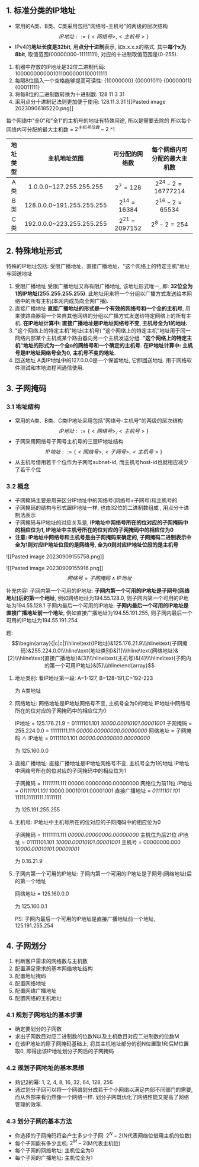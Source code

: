 
## 1. 标准分类的IP地址

+ 常用的A类、B类、C类采用包括"网络号-主机号"的两级的层次结构
$$IP地址 ::= \{<网络号>, <主机号>\}$$
+ IPv4的**地址长度是32bit**, 用**点分十进制**表示, 如x.x.x.x的格式. 其中**每个x为8bit**, 取值范围(00000000-11111111), 对应的十进制取值范围是(0-255).

1. 机器中存放的IP地址是32位二进制代码: 10000000000010110000001100011111
2. 每隔8位插入一个空格能够提高可读性: {10000000} {00001011} {00000011} {00011111}
3. 将每8位的二进制数转换为十进制数: 128 11 3 31
4. 采用点分十进制记法则更加便于使用: 128.11.3.31
![[Pasted image 20230906185220.png]]

每个网络中"全0"和"全1"的主机号的地址有特殊用途, 所以是需要去除的
所以每个网络内可分配的最大主机数 = $2^{主机号位数}-2$ ^1

| 地址类型 | 主机地址范围 | 可分配的网络数 | 每个网络内可分配的最大主机数 |
|:-:|:-:|:-:|:-:|
| A类 | 1.0.0.0~127.255.255.255 | $2^{7}=128$ | $2^{24}-2=16777214$|
| B类 | 128.0.0.0~191.255.255.255 | $2^{14}=16384$ | $2^{16}-2=65534$ |
| C类 | 192.0.0.0~223.255.255.255 | $2^{21}=2097152$ | $2^{8}-2=254$ |


## 2. 特殊地址形式

特殊的IP地址包括: 受限广播地址、直接广播地址、"这个网络上的特定主机"地址与回送地址

1. 受限广播地址
	受限广播地址又称有限广播地址, 该地址形式唯一, 即: **32位全为1的IP地址(255.255.255.255)**. 此地址用来将一个分组以广播方式发送给本网络中的所有主机(本网内成员向全网广播).
2. 直接广播地址
	**直接广播地址的形式是一个有效的网络号和一个全的主机号**, 用来使路由器将一个来自其他网络的分组以广播方式发送给特定网络上的所有主机.
	**在IP地址计算中: 直接广播地址是IP地址网络号不变, 主机号全为1的地址.**
3. "这个网络上的特定主机"地址(主机号)
	"这个网络上的特定主机"地址用于同一网络内部某个主机或某个路由器向另一个主机发送分组. **"这个网络上的特定主机"地址的形式为一个全o的网络号和一个确定的主机号.**
	**在IP地址计算中: 主机号是IP地址网络号全为0, 主机号不变的地址.**
4. 回送地址
	A类IP地址中的127.0.0.0是一个保留地址, 它即回送地址. 用于网络软件测试和本地进程间通信使用.

## 3. 子网掩码

### 3.1 地址结构

+ 常用的A类、B类、C类IP地址采用包括"网络号-主机号"的两级的层次结构
$$IP地址 ::= \{<网络号>, <主机号>\}$$
+ 子网采用网络号子网号主机号的三层IP地址结构
$$IP地址 ::= \{<网络号>, <子网号>, <主机号>\}$$
+ 从主机号借用若干个位作为子网号subnet-id, 而主机号host-id也就相应减少了若干个位

### 3.2 概念

+ 子网掩码主要是用来区分IP地址中的网络号(网络号+子网号)和主机号的
+ 子网掩码的结构与形式跟IP地址一样, 也由32位的二进制数组成 , 用点分十进制法表示
+ 子网掩码与IP地址的对应关系是, **IP地址中网络号所在的位对应的子网掩码中的相应位为1, IP地址中主机号所在的位对应的子网掩码中的相应位为0**
+ **注意: IP地址中网络号和主机号是由子网掩码来确定的, 子网掩码二进制表示中全为1则对应IP地址位段的是网络号, 全为0则对应IP地址位段的是主机号**

![[Pasted image 20230909155758.png]]

![[Pasted image 20230909155916.png]]
$$网络号 = 子网掩码\wedge IP地址$$

补充内容∶
	子网内第一个可用的IP地址:
		**子网内第一个可用的IP地址是子网号(网络地址)后的第一个地址**, 例如网络地址为194.55.128.0, 则子网内第一个可用的IP地址为194.55.128.1
	子网内最后一个可用的IP地址:
		**子网内最后一个可用的IP地址是直接广播地址前一个地址**, 例如直接广播地址为194.55.191.255, 则子网内最后一个可用的IP地址为194.55.191.254
	
	
	
题:
$$\begin{array}{|c|c|}\hline\text{IP地址}&125.176.21.9\\\hline\text{子网掩码}&255.224.0.0\\\hline\text{地址类别}&[1]\\\hline\text{网络地址}&[2]\\\hline\text{直接广播地址}&[3]\\\hline\text{主机号}&[4]\\\hline\text{子网内的第一个可用IP地址}&[5]\\\hline\end{array}$$

1. 地址类别: 
	看IP地址第一段: A=1-127, B=128-191,C=192-223
	
	为 A类地址
	
2. 网络地址: 
	网络地址是IP地址网络号不变, 主机号全为0的地址
	IP地址中网络号所在的位对应的子网掩码中的相应位为0
	
	IP地址 =  125.176.21.9             = 01111101.101 *10000.00010101.00001001*
	子网掩码 = 255.224.0.0            = 11111111.111 *00000.00000000.00000000*
	网络地址 = 子网掩码 $\wedge$ IP地址 = 01111101.101 *00000.00000000.00000000*
	
	为 125.160.0.0
	
3. 直接广播地址: 
	直接广播地址是IP地址网络号不变, 主机号全为1的地址
	IP地址中网络号所在的位对应的子网掩码中的相应位为1
	
	子网掩码        = *11111111.111* 00000.00000000.00000000 网络位为前11位
	$IP$地址           = *01111101.101* 10000.00010101.00001001
	直接广播地址 = *01111101.101* 11111.11111111.11111111
	
	为 125.191.255.255
	
4. 主机号:
	IP地址中主机号所在的位对应的子网掩码中的相应位为0
	
	子网掩码 = 11111111.111 *00000.00000000.00000000* 主机位为后21位
	$IP$地址    = 01111101.101 *10000.00010101.00001001*
	主机号     = 00000000.000 *10000.00010101.00001001*
	
	为 0.16.21.9
	
5. 子网内第一个可用的IP地址:
	子网内第一个可用的IP地址是子网号(网络地址)后的第一个地址
	
	网络地址 = 125.160.0.0
	
	为 125.160.0.1
	
	PS: 子网内最后一个可用的IP地址是直接广播地址前一个地址, 125.191.255.254


## 4. 子网划分


1. 判断客户需求的网络数与主机数
2. 配置满足需求的基本网络地址结构
3. 配置地址掩码
4. 配置网络地址
5. 配置网络广播地址
6. 配置网络的主机地址

### 4.1 规划子网地址的基本步骤

+ 确定要划分的子网数
+ 求出子网数目对应二进制数的位数N以及主机数目对应二进制数的位数M
+ 在该IP地址的原子网掩码基础上, 将其主机地址部分的前N位置取1和后M位置取0, 即得出该IP地址划分子网后的子网掩码

### 4.2 规划子网地址的基本思想

+ 熟记2的幂∶ 1, 2, 4, 8, 16, 32, 64, 128, 256
+ 通过划分子网可以将一个网络划分成若干个小网络以满足内部不同部门的需要, 而从外部来看仍然像一个网络一样. 划分子网既优化了网络性能又提高了网络管理的效率.

### 4.3 划分子网的基本方法

+ 你选择的子网掩码将会产生多少个子网: $2^N-2$(N代表网络位借用主机的位数)
+ 每个子网能有多少主机: $2^M-2$(M代表主机位)
+ 每个子网的网络地址: 主机位全为0
+ 每个子网的广播地址: 主机位全为1


